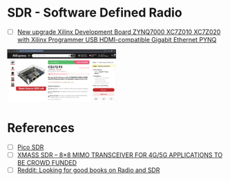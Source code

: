 # SDR - Software Defined Radio

- [ ] [New upgrade Xilinx Development Board ZYNQ7000 XC7Z010 XC7Z020 with Xilinx Programmer USB HDMI-compatible Gigabit Ethernet PYNQ](https://www.aliexpress.com/item/1005006691405638.html)

<img src=images/OpenSourceSDRLab.png width='50%' height='50%' > </img>

# References

- [ ] [Pico SDR](https://blog.porucha.net/2024/pico-sdr/)
- [ ] [XMASS SDR – 8×8 MIMO TRANSCEIVER FOR 4G/5G APPLICATIONS TO BE CROWD FUNDED](https://www.rtl-sdr.com/xmass-sdr-8x8-mimo-transceiver-for-4g-5g-applications-to-be-crowd-funded/)
- [ ] [Reddit: Looking for good books on Radio and SDR](https://www.reddit.com/r/RTLSDR/comments/14cswyj/looking_for_good_books_on_radio_and_sdr/)
